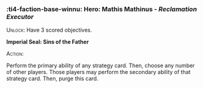 ### :ti4-faction-base-winnu: **Hero**: Mathis Mathinus - _Reclamation Executor_

<span style="font-variant:small-caps;">Unlock</span>: Have 3 scored objectives.

**Imperial Seal: Sins of the Father**

<span style="font-variant:small-caps;">Action</span>:

Perform the primary ability of any strategy card. Then, choose any number of other players. Those players may perform the secondary ability of that strategy card. Then, purge this card.
